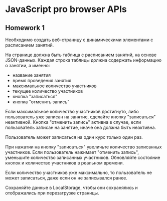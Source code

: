 # JavaScript pro browser APIs 

## Homework 1

Необходимо создать веб-страницу с динамическими элементами с расписанием занятий.

На странице должна быть таблица с расписанием занятий, на основе JSON-данных.
Каждая строка таблицы должна содержать информацию о занятии, а именно:
- название занятия
- время проведения занятия
- максимальное количество участников
- текущее количество участников
- кнопка "записаться"
- кнопка "отменить запись"

Если максимальное количество участников достигнуто, либо пользователь уже записан на занятие, сделайте кнопку "записаться" неактивной.
Кнопка "отменить запись" активна в случае, если пользователь записан на занятие, иначе она должна быть неактивна.

Пользователь может записаться на один курс только один раз.

При нажатии на кнопку "записаться" увеличьте количество записанных участников.
Если пользователь нажимает "отменить запись", уменьшите количество записанных участников.
Обновляйте состояние кнопок и количество участников в реальном времени.

Если количество участников уже максимально, то пользователь не может записаться, даже если он не записывался ранее.

Сохраняйте данные в LocalStorage, чтобы они сохранялись и отображались при перезагрузке страницы.
